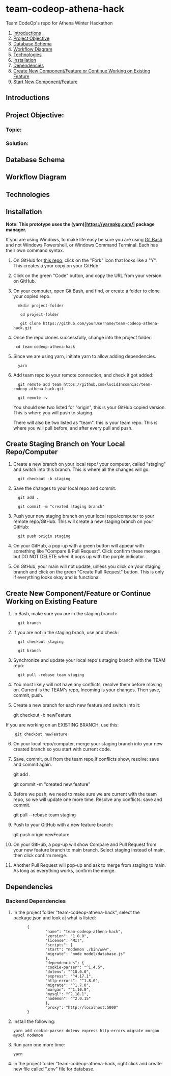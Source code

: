 # team-codeop-athena-hack
Team CodeOp's repo for Athena Winter Hackathon

1. [Introductions](#introductions)
2. [Project Objective](#objective)
3. [Database Schema](#db-schema)
4. [Workflow Diagram](#workflow)
5. [Technologies](#technologies)
6. [Installation](#installation)
7. [Dependencies](#dependencies)
8. [Create New Component/Feature or Continue Working on Existing Feature](#create-staging)
9. [Start New Component/Feature](#create-branch)


## <a name="introductions">Introductions</a>


## <a name="objective">Project Objective:</a>

### Topic:

### Solution: 


## <a name="db-schema">Database Schema</a>


## <a name="workflow">Workflow Diagram</a>


## <a name="technologies">Technologies</a>


## <a name="installation">Installation</a>

   <b>Note: This prototype uses the (yarn)[https://yarnpkg.com/] package manager. </b>

   If you are using Windows, to make life easy be sure you are using [Git Bash](https://git-scm.com/downloads) and not Windows Powershell, or Windows Command Terminal. Each has their own command syntax.

   1. On GitHub for [this repo](https://github.com/lucidInsomniac/team-codeop-athena-hack.git), click on the "Fork" icon that looks like a "Y". This creates a your copy on your GitHub.

   2. Click on the green "Code" button, and copy the URL from your version on GitHub.

   3. On your computer, open Git Bash, and find, or create a folder to clone your copied repo.

            mkdir project-folder

             cd project-folder

             git clone https://github.com/yourUsername/team-codeop-athena-hack.git

   4.  Once the repo clones successfully, change into the project folder:

            cd team-codeop-athena-hack

   5. Since we are using yarn, initiate yarn to allow adding dependencies. 

            yarn

   6. Add team repo to your remote connection, and check it got added:

            git remote add team https://github.com/lucidInsomniac/team-codeop-athena-hack.git

            git remote -v

      You should see two listed for "origin", this is your GitHub copied version. This is where you will push to staging.

      There will also be two listed as "team". this is your team repo. This is where you will pull before, and after every pull and push.


## <a name="create-staging">Create Staging Branch on Your Local Repo/Computer</a>

   1. Create a new branch on your local repo/ your computer, called "staging" and switch into this branch. This is where all the changes will go.

            git checkout -b staging

   2. Save the changes to your local repo and commit.

            git add .

            git commit -m "created staging branch"

   3. Push your new staging branch on your local repo/computer to your remote repo/GitHub. This will create a new staging branch on your GitHub:

            git push origin staging

   4. On your GitHub, a pop-up with a green button will appear with something like "Compare & Pull Request". Click confirm these merges but DO NOT DELETE when it pops up with the purple indicator. 

   5. On GitHub, your main will not update, unless you click on your staging branch and click on the green "Create Pull Request" button. This is only if everything looks okay and is functional. 

## <a name="create-branch">Create New Component/Feature or Continue Working on Existing Feature</a>

   1. In Bash, make sure you are in the staging branch:

            git branch

   2. If you are not in the staging brach, use and check:

            git checkout staging

            git branch

   3. Synchronize and update your local repo's staging branch with the TEAM repo:

            git pull -rebase team staging

   4. You most likely will not have any conflicts, resolve them before moving on. Current is the TEAM's repo, Incoming is your changes. Then save, commit, push.

   5. Create a new branch for each new feature and switch into it:

        git checkout -b newFeature

   If you are working on an EXISTING BRANCH, use this:

        git checkout newFeature

   6. On your local repo/computer, merge your staging branch into your new created branch so you start with current code.

   7. Save, commit, pull from the team repo,if conflicts show, resolve: save and commit again.

        git add .

        git commit -m "created new feature"

   8. Before we push, we need to make sure we are current with the team repo, so we will update one more time. Resolve any conflicts: save and commit.

        git pull --rebase team staging

   9. Push to your GitHub with a new feature branch:

        git push origin newFeature

   10. On your GitHub, a pop-up will show Compare and Pull Request from your new feature branch to main branch. Select staging instead of main, then click confirm merge. 

   11. Another Pull Request will pop-up and ask to merge from staging to main. As long as everything works, confirm the merge.  

## <a name="dependencies">Dependencies</a>

   ### Backend Dependencies 

   1. In the project folder "team-codeop-athena-hack", select the package.json and look at what is listed:

                {
                        "name": "team-codeop-athena-hack",
                        "version": "1.0.0",
                        "license": "MIT",
                        "scripts": {
                        "start": "nodemon ./bin/www",
                        "migrate": "node model/database.js"
                        },
                        "dependencies": {
                        "cookie-parser": "^1.4.5",
                        "dotenv": "^10.0.0",
                        "express": "^4.17.1",
                        "http-errors": "^1.8.0",
                        "migrate": "^1.7.0",
                        "morgan": "^1.10.0",
                        "mysql": "^2.18.1",
                        "nodemon": "^2.0.15"
                        },
                        "proxy": "http://localhost:5000"
                }

   2. Install the following:

          yarn add cookie-parser dotenv express http-errors migrate morgan mysql nodemon


   3. Run yarn one more time:

          yarn 

   4. In the project folder "team-codeop-athena-hack, right click and create new file called ".env" file for database.
